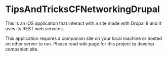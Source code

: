 TipsAndTricksCFNetworkingDrupal
===============================

This is an iOS application that interact with a site made with Drupal 8 and it uses its REST web services.

This application requires a companion site on your local machine or hosted on other server to run. Please read wiki page for this project tp develop companion site.
